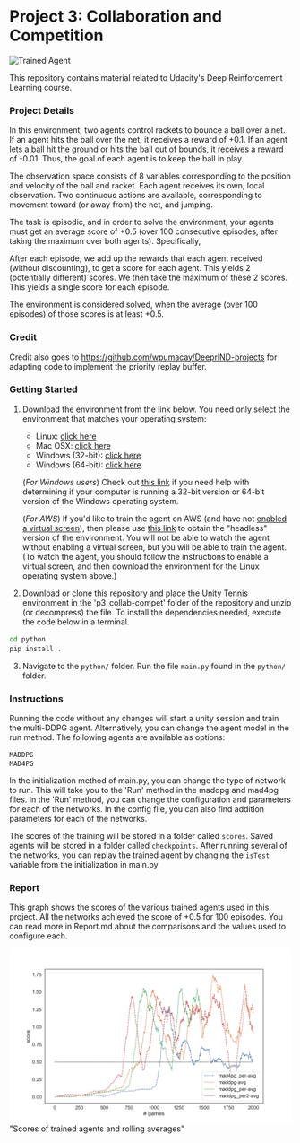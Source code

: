 [//]: # (Image References)

[image1]: https://video.udacity-data.com/topher/2018/May/5af7955a_tennis/tennis.png "Trained Agent"

# Project 3: Collaboration and Competition

![Trained Agent][image1]

This repository contains material related to Udacity's Deep Reinforcement Learning course.

### Project Details

In this environment, two agents control rackets to bounce a ball over a net. If an agent hits the ball over the net, it receives a reward of +0.1. If an agent lets a ball hit the ground or hits the ball out of bounds, it receives a reward of -0.01. Thus, the goal of each agent is to keep the ball in play.

The observation space consists of 8 variables corresponding to the position and velocity of the ball and racket. Each agent receives its own, local observation. Two continuous actions are available, corresponding to movement toward (or away from) the net, and jumping.

The task is episodic, and in order to solve the environment, your agents must get an average score of +0.5 (over 100 consecutive episodes, after taking the maximum over both agents). Specifically,

After each episode, we add up the rewards that each agent received (without discounting), to get a score for each agent. This yields 2 (potentially different) scores. We then take the maximum of these 2 scores. This yields a single score for each episode.

The environment is considered solved, when the average (over 100 episodes) of those scores is at least +0.5.

### Credit

Credit also goes to https://github.com/wpumacay/DeeprlND-projects for adapting code to implement the priority replay buffer.

### Getting Started

1. Download the environment from the link below.  You need only select the environment that matches your operating system:

      - Linux: [click here](https://s3-us-west-1.amazonaws.com/udacity-drlnd/P3/Tennis/Tennis_Linux.zip)
      - Mac OSX: [click here](https://s3-us-west-1.amazonaws.com/udacity-drlnd/P3/Tennis/Tennis.app.zip)
      - Windows (32-bit): [click here](https://s3-us-west-1.amazonaws.com/udacity-drlnd/P3/Tennis/Tennis_Windows_x86.zip)
      - Windows (64-bit): [click here](https://s3-us-west-1.amazonaws.com/udacity-drlnd/P3/Tennis/Tennis_Windows_x86_64.zip)
    
    (_For Windows users_) Check out [this link](https://support.microsoft.com/en-us/help/827218/how-to-determine-whether-a-computer-is-running-a-32-bit-version-or-64) if you need help with determining if your computer is running a 32-bit version or 64-bit version of the Windows operating system.

    (_For AWS_) If you'd like to train the agent on AWS (and have not [enabled a virtual screen](https://github.com/Unity-Technologies/ml-agents/blob/master/docs/Training-on-Amazon-Web-Service.md)), then please use [this link](https://s3-us-west-1.amazonaws.com/udacity-drlnd/P3/Tennis/Tennis_Linux_NoVis.zip) to obtain the "headless" version of the environment. You will not be able to watch the agent without enabling a virtual screen, but you will be able to train the agent. (To watch the agent, you should follow the instructions to enable a virtual screen, and then download the environment for the Linux operating system above.)

2. Download or clone this repository and place the Unity Tennis environment in the 'p3_collab-compet' folder of the repository and unzip (or decompress) the file. To install the dependencies needed, execute the code below in a terminal.
```bash
cd python
pip install .
```

3. Navigate to the `python/` folder. Run the file `main.py` found in the `python/` folder.

### Instructions

Running the code without any changes will start a unity session and train the multi-DDPG agent. Alternatively, you can change the agent model in the run method. The following agents are available as options:

    MADDPG
    MAD4PG


In the initialization method of main.py, you can change the type of network to run. This will take you to the 'Run' method in the maddpg and mad4pg files. In the 'Run' method, you can change the configuration and parameters for each of the networks. In the config file, you can also find addition parameters for each of the networks. 

The scores of the training will be stored in a folder called `scores`. Saved agents will be stored in a folder called `checkpoints`. After running several of the networks, you can replay the trained agent by changing the `isTest` variable from the initialization in main.py

### Report
This graph shows the scores of the various trained agents used in this project. All the networks achieved the score of +0.5 for 100 episodes. You can read more in Report.md about the comparisons and the values used to configure each.

![Pong](results.png)"Scores of trained agents and rolling averages"
